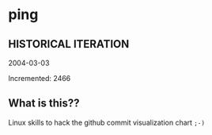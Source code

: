 # ping

## HISTORICAL ITERATION
2004-03-03

Incremented: 2466

## What is this?? 
Linux skills to hack the github commit visualization chart `;-)`
